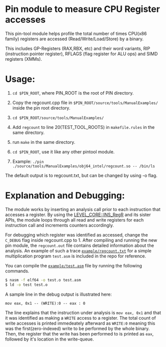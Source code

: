 # Pin module to measure CPU Register accesses 

This pin-tool module helps profile the total number of times CPU(x86 family) registers are accessed (Read/Write/Load/Store) by a binary. 

This includes GP-Registers (RAX,RBX, etc) and their word variants, RIP (instruction pointer register), RFLAGS (flag register for ALU ops) and SIMD registers (XMMs).

# Usage:

1. `cd $PIN_ROOT`, where PIN_ROOT is the root of PIN directory.

1. Copy the regcount.cpp file in `$PIN_ROOT/source/tools/ManualExamples/` inside the pin root directory.

1. `cd $PIN_ROOT/source/tools/ManualExamples/`

1. Add `regcount` to line 20(TEST_TOOL_ROOTS) in `makefile.rules` in the same directory.

1. run `make` in the same directory.

1. `cd $PIN_ROOT`, use it like any other pintool module. 

1. Example: `./pin ./source/tools/ManualExamples/obj64_intel/regcount.so -- /bin/ls`

The default output is to regcount.txt, but can be changed by using -o flag. 

# Explanation and Debugging:

The module works by inserting an analysis call prior to each instruction that accesses a register. By using the [LEVEL_CORE::INS_RegR](https://software.intel.com/sites/landingpage/pintool/docs/71313/Pin/html/group__INS__BASIC__API__GEN__IA32.html#ga69227a9c571b3899fabdeb51333b36b9) and its sister APIs, the module loops through all read and write registers for each instruction call and increments counters accordingly. 

For debugging which register was identified as accessed, change the `C_DEBUG` flag inside regcount.cpp to 1. After compiling and running the new pin module, the `regcount.out` file contains detailed information about the analysis. An example of such a trace [`example/regcount.txt`](example/regcount.txt) for a simple multiplication program `test.asm` is included in the repo for reference.

You can compile the [`example/test.asm`](example/test.asm) file by running the following commands.

```BASH
$ nasm -f elf64 -o test.o test.asm
$ ld -o test test.o
```

A sample line in the debug output is illustrated here:

```ASSEMBLY
mov eax, 0x1 -- (WRITE):0 -- eax : 0
```
The line explains that the instruction under analysis is `mov eax, 0x1` and that it was identified as making a `WRITE` access to a register. The total count of write accesses is printed immedeately afterward as `WRITE:0` meaning this was the first(zero-indexed) write to be performed by the whole binary. Then, the register that the write has been performed to is printed as `eax`, followed by it's location in the write-queue.






